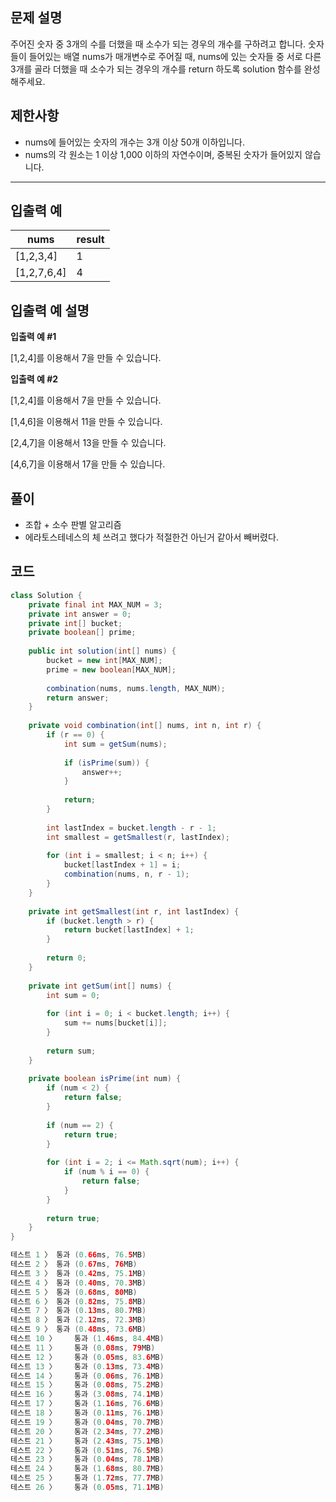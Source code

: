 ## **문제 설명**

주어진 숫자 중 3개의 수를 더했을 때 소수가 되는 경우의 개수를 구하려고 합니다. 숫자들이 들어있는 배열 nums가 매개변수로 주어질 때, nums에 있는 숫자들 중 서로 다른 3개를 골라 더했을 때 소수가 되는 경우의 개수를 return 하도록 solution 함수를 완성해주세요.

## 제한사항

- nums에 들어있는 숫자의 개수는 3개 이상 50개 이하입니다.
- nums의 각 원소는 1 이상 1,000 이하의 자연수이며, 중복된 숫자가 들어있지 않습니다.

---

## 입출력 예

| nums | result |
| --- | --- |
| [1,2,3,4] | 1 |
| [1,2,7,6,4] | 4 |

## 입출력 예 설명

**입출력 예 #1**

[1,2,4]를 이용해서 7을 만들 수 있습니다.

**입출력 예 #2**

[1,2,4]를 이용해서 7을 만들 수 있습니다.

[1,4,6]을 이용해서 11을 만들 수 있습니다.

[2,4,7]을 이용해서 13을 만들 수 있습니다.

[4,6,7]을 이용해서 17을 만들 수 있습니다.

## 풀이

- 조합 + 소수 판별 알고리즘
- 에라토스테네스의 체 쓰려고 했다가 적절한건 아닌거 같아서 빼버렸다.

## 코드

```java
class Solution {
    private final int MAX_NUM = 3;
    private int answer = 0;
    private int[] bucket;
    private boolean[] prime;
    
    public int solution(int[] nums) {
        bucket = new int[MAX_NUM];
        prime = new boolean[MAX_NUM];
        
        combination(nums, nums.length, MAX_NUM);
        return answer;
    }
    
    private void combination(int[] nums, int n, int r) {
        if (r == 0) {
            int sum = getSum(nums);
            
            if (isPrime(sum)) {
                answer++;
            }
            
            return;
        }
        
        int lastIndex = bucket.length - r - 1;
        int smallest = getSmallest(r, lastIndex);
        
        for (int i = smallest; i < n; i++) {
            bucket[lastIndex + 1] = i;
            combination(nums, n, r - 1);
        }
    }
    
    private int getSmallest(int r, int lastIndex) {
        if (bucket.length > r) {
            return bucket[lastIndex] + 1;
        }
        
        return 0;
    }
    
    private int getSum(int[] nums) {
        int sum = 0;
        
        for (int i = 0; i < bucket.length; i++) {
            sum += nums[bucket[i]];
        }
        
        return sum;
    }
    
    private boolean isPrime(int num) {
        if (num < 2) {
            return false;
        }
        
        if (num == 2) {
            return true;
        }
        
        for (int i = 2; i <= Math.sqrt(num); i++) {
            if (num % i == 0) {
                return false;
            }
        }
        
        return true;
    }
}

테스트 1 〉	통과 (0.66ms, 76.5MB)
테스트 2 〉	통과 (0.67ms, 76MB)
테스트 3 〉	통과 (0.42ms, 75.1MB)
테스트 4 〉	통과 (0.40ms, 70.3MB)
테스트 5 〉	통과 (0.68ms, 80MB)
테스트 6 〉	통과 (0.82ms, 75.8MB)
테스트 7 〉	통과 (0.13ms, 80.7MB)
테스트 8 〉	통과 (2.12ms, 72.3MB)
테스트 9 〉	통과 (0.48ms, 73.6MB)
테스트 10 〉	통과 (1.46ms, 84.4MB)
테스트 11 〉	통과 (0.08ms, 79MB)
테스트 12 〉	통과 (0.05ms, 83.6MB)
테스트 13 〉	통과 (0.13ms, 73.4MB)
테스트 14 〉	통과 (0.06ms, 76.1MB)
테스트 15 〉	통과 (0.08ms, 75.2MB)
테스트 16 〉	통과 (3.08ms, 74.1MB)
테스트 17 〉	통과 (1.16ms, 76.6MB)
테스트 18 〉	통과 (0.11ms, 76.1MB)
테스트 19 〉	통과 (0.04ms, 70.7MB)
테스트 20 〉	통과 (2.34ms, 77.2MB)
테스트 21 〉	통과 (2.43ms, 75.1MB)
테스트 22 〉	통과 (0.51ms, 76.5MB)
테스트 23 〉	통과 (0.04ms, 78.1MB)
테스트 24 〉	통과 (1.68ms, 80.7MB)
테스트 25 〉	통과 (1.72ms, 77.7MB)
테스트 26 〉	통과 (0.05ms, 71.1MB)
```
